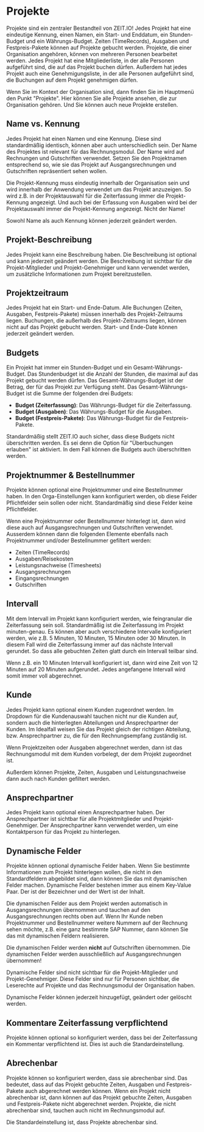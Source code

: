# Projekte

Projekte sind ein zentraler Bestandteil von ZEIT.IO!
Jedes Projekt hat eine eindeutige Kennung, einen Namen, ein Start- und Enddatum, ein Stunden-Budget und ein Währungs-Budget.
Zeiten (TimeRecords), Ausgaben und Festpreis-Pakete können auf Projekte gebucht werden.
Projekte, die einer Organisation angehören, können von mehreren Personen bearbeitet werden.
Jedes Projekt hat eine Mitgliederliste, in der alle Personen aufgeführt sind, die auf das Projekt buchen dürfen.
Außerdem hat jedes Projekt auch eine Genehmigungsliste, in der alle Personen aufgeführt sind, die Buchungen auf dem Projekt genehmigen dürfen.

Wenn Sie im Kontext der Organisation sind, dann finden Sie im Hauptmenü den Punkt "Projekte".
Hier können Sie alle Projekte ansehen, die zur Organisation gehören.
Und Sie können auch neue Projekte erstellen.

## Name vs. Kennung

Jedes Projekt hat einen Namen und eine Kennung. Diese sind standardmäßig identisch, können aber auch unterschiedlich sein.
Der Name des Projektes ist relevant für das Rechnungsmodul.
Der Name wird auf Rechnungen und Gutschriften verwendet.
Setzen Sie den Projektnamen entsprechend so, wie sie das Projekt auf Ausgangsrechnungen und Gutschriften repräsentiert sehen wollen.

Die Projekt-Kennung muss eindeutig innerhalb der Organisation sein und wird innerhalb der Anwendung verwendet
um das Projekt anzuzeigen. So wird z.B. in der Projektauswahl für die Zeiterfassung immer die Projekt-Kennung angezeigt.
Und auch bei der Erfassung von Ausgaben wird bei der Projektauswahl immer die Projekt-Kennung angezeigt. Nicht der Name!

Sowohl Name als auch Kennung können jederzeit geändert werden.

## Projekt-Beschreibung

Jedes Projekt kann eine Beschreibung haben. Die Beschreibung ist optional und kann jederzeit geändert werden.
Die Beschreibung ist sichtbar für die Projekt-Mitglieder und Projekt-Genehmiger und kann verwendet werden, um zusätzliche Informationen zum Projekt bereitzustellen.

## Projektzeitraum

Jedes Projekt hat ein Start- und Ende-Datum.
Alle Buchungen (Zeiten, Ausgaben, Festpreis-Pakete) müssen innerhalb des Projekt-Zeitraums liegen.
Buchungen, die außerhalb des Projekt-Zeitraums liegen, können nicht auf das Projekt gebucht werden.
Start- und Ende-Date können jederzeit geändert werden.

## Budgets

Ein Projekt hat immer ein Stunden-Budget und ein Gesamt-Währungs-Budget.
Das Stundenbudget ist die Anzahl der Stunden, die maximal auf das Projekt gebucht werden dürfen.
Das Gesamt-Währungs-Budget ist der Betrag, der für das Projekt zur Verfügung steht.
Das Gesamt-Währungs-Budget ist die Summe der folgenden drei Budgets:

- **Budget (Zeiterfassung)**: Das Währungs-Budget für die Zeiterfassung.
- **Budget (Ausgaben)**: Das Währungs-Budget für die Ausgaben.
- **Budget (Festpreis-Pakete)**: Das Währungs-Budget für die Festpreis-Pakete.

Standardmäßig stellt ZEIT.IO auch sicher, dass diese Budgets nicht überschritten werden.
Es sei denn die Option für "Überbuchungen erlauben" ist aktiviert.
In dem Fall können die Budgets auch überschritten werden.

## Projektnummer & Bestellnummer

Projekte können optional eine Projektnummer und eine Bestellnummer haben.
In den Orga-Einstellungen kann konfiguriert werden, ob diese Felder Pflichtfelder sein sollen oder nicht.
Standardmäßig sind diese Felder keine Pflichtfelder.

Wenn eine Projektnummer oder Bestellnummer hinterlegt ist, dann wird diese auch auf Ausgangsrechnungen und Gutschriften verwendet.
Ausserdem können dann die folgenden Elemente ebenfalls nach Projektnummer und/oder Bestellnummer gefiltert werden:

- Zeiten (TimeRecords)
- Ausgaben/Reisekosten
- Leistungsnachweise (Timesheets)
- Ausgangsrechnungen
- Eingangsrechnungen
- Gutschriften

## Intervall

Mit dem Intervall im Projekt kann konfiguriert werden, wie feingranular die Zeiterfassung sein soll.
Standardmäßig ist die Zeiterfassung im Projekt minuten-genau.
Es können aber auch verschiedene Intervalle konfiguriert werden, wie z.B. 5 Minuten, 10 Minuten, 15 Minuten oder 30 Minuten.
In diesem Fall wird die Zeiterfassung immer auf das nächste Intervall gerundet.
So dass alle gebuchten Zeiten glatt durch ein Intervall teilbar sind.

Wenn z.B. ein 10 Minuten Intervall konfiguriert ist, dann wird eine Zeit von 12 Minuten auf 20 Minuten aufgerundet.
Jedes angefangene Intervall wird somit immer voll abgerechnet.

## Kunde

Jedes Projekt kann optional einem Kunden zugeordnet werden.
Im Dropdown für die Kundenauswahl tauchen nicht nur die Kunden auf, sondern auch die hinterlegten Abteilungen und Ansprechpartner der Kunden.
Im Idealfall weisen Sie das Projekt gleich der richtigen Abteilung, bzw. Ansprechpartner zu, die für den Rechnungsempfang zuständig ist.

Wenn Projektzeiten oder Ausgaben abgerechnet werden, dann ist das Rechnungsmodul mit dem Kunden vorbelegt, der dem Projekt zugeordnet ist.

Außerdem können Projekte, Zeiten, Ausgaben und Leistungsnachweise dann auch nach Kunden gefiltert werden.

## Ansprechpartner

Jedes Projekt kann optional einen Ansprechpartner haben.
Der Ansprechpartner ist sichtbar für alle Projektmitglieder und Projekt-Genehmiger.
Der Ansprechpartner kann verwendet werden, um eine Kontaktperson für das Projekt zu hinterlegen.

## Dynamische Felder

Projekte können optional dynamische Felder haben.
Wenn Sie bestimmte Informationen zum Projekt hinterlegen wollen, die nicht in den Standardfeldern abgebildet sind, dann können Sie das mit dynamischen Felder machen.
Dynamische Felder bestehen immer aus einem Key-Value Paar. Der ist der Bezeichner und der Wert ist der Inhalt.

Die dynamischen Felder aus dem Projekt werden automatisch in Ausgangsrechnungen übernommen und tauchen auf den Ausgangsrechnungen rechts oben auf.
Wenn Ihr Kunde neben Projektnummer und Bestellnummer weitere Nummern auf der Rechnung sehen möchte, z.B. eine ganz bestimmte SAP Nummer, dann können Sie das mit dynamischen Feldern realisieren.

Die dynamischen Felder werden **nicht** auf Gutschriften übernommen.
Die dynamischen Felder werden ausschließlich auf Ausgangsrechnungen übernommen!

Dynamische Felder sind nicht sichtbar für die Projekt-Mitglieder und Projekt-Genehmiger.
Diese Felder sind nur für Personen sichtbar, die Leserechte auf Projekte und das Rechnungsmodul der Organisation haben.

Dynamische Felder können jederzeit hinzugefügt, geändert oder gelöscht werden.

## Kommentare Zeiterfassung verpflichtend

Projekte können optional so konfiguriert werden, dass bei der Zeiterfassung ein Kommentar verpflichtend ist.
Dies ist auch die Standardeinstellung.

## Abrechenbar

Projekte können so konfiguriert werden, dass sie abrechenbar sind.
Das bedeutet, dass auf das Projekt gebuchte Zeiten, Ausgaben und Festpreis-Pakete auch abgerechnet werden können.
Wenn ein Projekt nicht abrechenbar ist, dann können auf das Projekt gebuchte Zeiten, Ausgaben und Festpreis-Pakete nicht abgerechnet werden.
Projekte, die nicht abrechenbar sind, tauchen auch nicht im Rechnungsmodul auf.

Die Standardeinstellung ist, dass Projekte abrechenbar sind.
